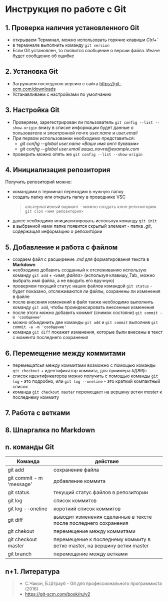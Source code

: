# Инструкция по работе с Git 
## 1. Проверка наличия установленного Git
* открываем Терминал, можно использовать горячие клавиши *Ctrl+`*
* в терминале выполнить команду `git version`
* Если Git установлен, то появится сообщение о версии файла. Иначе будет сообщение об ошибке

## 2. Установка Git
* Загружаем последнюю версию с сайта https://git-scm.com/downloads
* Устанавливаем с настройками по умолчанию 

## 3. Настройка Git
* Проверяем, зарегестрирован ли пользователь `git config --list --show-origin` внизу в списке информации будет данные о пользователе и электронной почте _user.name_ и _user.email_
* При первом использовании необходимо представиться:
    + _git config --global user.name «Ваше имя англ буквами»_
    + _git config --global user.email ваша_почта@example.com_
* проверить можно опять же `git config --list --show-origin`

## 4. Инициализация репозитория
Получить репозиторий можно:
* командами в терминал переходим в нужную папку
* создать папку или открыть папку в проводнике VSC
    > альтернативный вариант - можно создать клон репозитория `git clon <имя репозитория>`  
* далее необходимо инициализировать испольхуя команду `git init`
* в выбранной нами папке появится скрытый элемент - папка *.git*, содержащая информацию о репозитории

## 5. Добавление и работа с файлом
* создаем файл с расширение _.md_ для форматирования текста в **Markdown**
* необходимо добавить созданный к отслеживанию использую команду `git add` + _<имя_файла>_ (используя клавишу_Tab_ можно выбрать имя файла, а не вводить его вручную)
* проверяем текущий статус наших файлов командой `git status` - будет показано, отслеживаются ли файлы, сохранены ли изменения в файле
* после внесения изменений в файл также необходимо выполнить команду `git add`, чтобы проиндексировать внесенные изменения 
* после этого можно добавить коммит (снимок состояни) `git commit -m 'сообщение'` 
* можно объединить две команды `git add` и `git commit` выполнив `git commit -a -m 'сообщение'`
* команда `git diff` покажет изменения, которые были внесены в текст с момента последнего сохранения

## 6. Перемещение между коммитами
* перемещатсья между коммитами возможно с помощью команды `git checkout` + идентификатор коммита, для приимера _bff89fc_
* список идентификаторов можно получить с помощью команды `git log` - это подробно, или `git log --oneline` - это краткий компактный список
* команда `git checkout master` перемещает на вершину ветки _master_ к последнему коммиту


## 7. Работа с ветками


## 8. Шпаргалка по Markdown


## n. команды Git

 Команда | действие 
 --------|--------- 
git add | сохранение файла
git commit - m 'message' | добавление коммита
git status | текущий статус файлов в репозитории
git log | список коммитов
git log --oneline | короткий список коммитов
git diff | выводит изменения сделанные в тексте после последнего сохранения
git chekout | перемещение между коммитами
git checkout master | перемещение к последнему коммиту в ветке master, на вершину ветки master
git branch | перемещение между ветками

## n+1. Литература 

> - С.Чакон, Б.Штрауб - Git для профессионального программиста (2016)  
> - https://git-scm.com/book/ru/v2